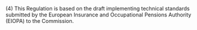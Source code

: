 (4) This Regulation is based on the draft implementing technical standards submitted by the European Insurance and Occupational Pensions Authority (EIOPA) to the Commission.